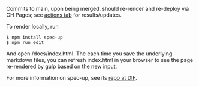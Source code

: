 Commits to main, upon being merged, should re-render and re-deploy via GH Pages; see [actions tab](https://github.com/decentralized-identity/faq/actions/new) for results/updates.

To render locally, run 
```
$ npm install spec-up
$ npm run edit
``` 
And open /docs/index.html.  The each time you save the underlying markdown files, you can refresh index.html in your browser to see the page re-rendered by gulp based on the new input. 

For more information on spec-up, see its [repo at DIF](/decentralized-identity/spec-up/).
